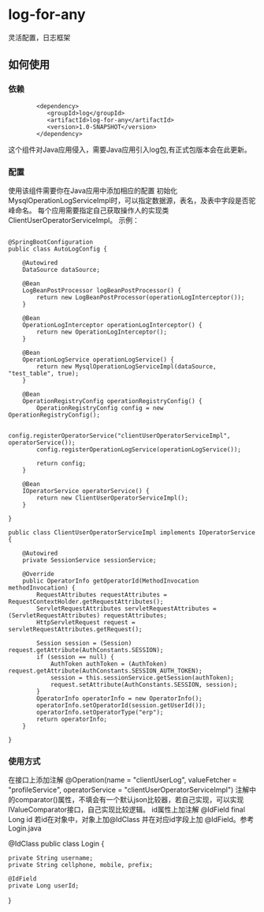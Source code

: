 # log-for-any
灵活配置，日志框架

## 如何使用
### 依赖

```
        <dependency>
           <groupId>log</groupId>
           <artifactId>log-for-any</artifactId>
           <version>1.0-SNAPSHOT</version>
        </dependency>
```

这个组件对Java应用侵入，需要Java应用引入log包,有正式包版本会在此更新。

### 配置
使用该组件需要你在Java应用中添加相应的配置
初始化MysqlOperationLogServiceImpl时，可以指定数据源，表名，及表中字段是否驼峰命名。
每个应用需要指定自己获取操作人的实现类 ClientUserOperatorServiceImpl。
示例：

```

@SpringBootConfiguration
public class AutoLogConfig {

    @Autowired
    DataSource dataSource;

    @Bean
    LogBeanPostProcessor logBeanPostProcessor() {
        return new LogBeanPostProcessor(operationLogInterceptor());
    }

    @Bean
    OperationLogInterceptor operationLogInterceptor() {
        return new OperationLogInterceptor();
    }

    @Bean
    OperationLogService operationLogService() {
        return new MysqlOperationLogServiceImpl(dataSource, "test_table", true);
    }

    @Bean
    OperationRegistryConfig operationRegistryConfig() {
        OperationRegistryConfig config = new OperationRegistryConfig();

        config.registerOperatorService("clientUserOperatorServiceImpl", operatorService());
        config.registerOperationLogService(operationLogService());

        return config;
    }

    @Bean
    IOperatorService operatorService() {
        return new ClientUserOperatorServiceImpl();
    }

}

public class ClientUserOperatorServiceImpl implements IOperatorService {

    @Autowired
    private SessionService sessionService;

    @Override
    public OperatorInfo getOperatorId(MethodInvocation methodInvocation) {
        RequestAttributes requestAttributes = RequestContextHolder.getRequestAttributes();
        ServletRequestAttributes servletRequestAttributes = (ServletRequestAttributes) requestAttributes;
        HttpServletRequest request = servletRequestAttributes.getRequest();

        Session session = (Session) request.getAttribute(AuthConstants.SESSION);
        if (session == null) {
            AuthToken authToken = (AuthToken) request.getAttribute(AuthConstants.SESSION_AUTH_TOKEN);
            session = this.sessionService.getSession(authToken);
            request.setAttribute(AuthConstants.SESSION, session);
        }
        OperatorInfo operatorInfo = new OperatorInfo();
        operatorInfo.setOperatorId(session.getUserId());
        operatorInfo.setOperatorType("erp");
        return operatorInfo;
    }

}
```


### 使用方式
在接口上添加注解
@Operation(name = "clientUserLog", valueFetcher = "profileService", operatorService = "clientUserOperatorServiceImpl")
注解中的comparator()属性，不填会有一个默认json比较器，若自己实现，可以实现IValueComparator接口，自己实现比较逻辑。
id属性上加注解 @IdField final Long id
若id在对象中，对象上加@IdClass 并在对应id字段上加 @IdField。参考Login.java

@IdClass
public class Login {

    private String username;
    private String cellphone, mobile, prefix;

    @IdField
    private Long userId;
}
